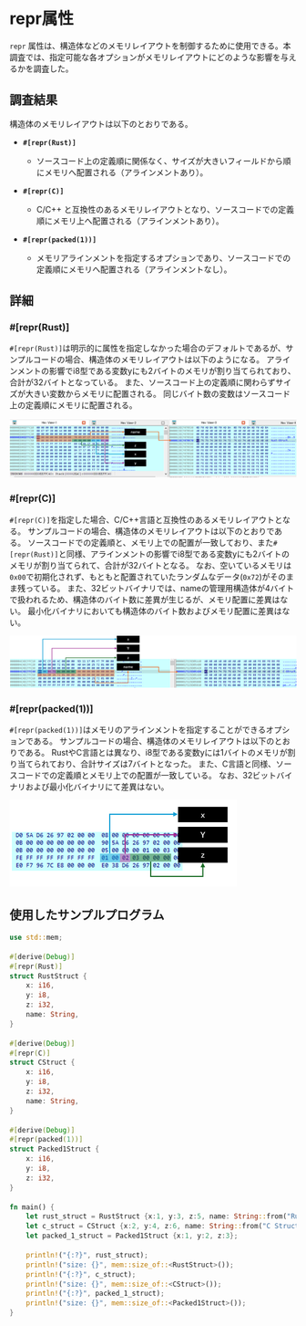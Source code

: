 # repr属性

`repr` 属性は、構造体などのメモリレイアウトを制御するために使用できる。本調査では、指定可能な各オプションがメモリレイアウトにどのような影響を与えるかを調査した。

## 調査結果

構造体のメモリレイアウトは以下のとおりである。

* **`#[repr(Rust)]`**
  - ソースコード上の定義順に関係なく、サイズが大きいフィールドから順にメモリへ配置される（アラインメントあり）。

* **`#[repr(C)]`**
  - C/C++ と互換性のあるメモリレイアウトとなり、ソースコードでの定義順にメモリ上へ配置される（アラインメントあり）。

* **`#[repr(packed(1))]`**
  - メモリアラインメントを指定するオプションであり、ソースコードでの定義順にメモリへ配置される（アラインメントなし）。

## 詳細

### \#\[repr(Rust)\]

`#[repr(Rust)]`は明示的に属性を指定しなかった場合のデフォルトであるが、サンプルコードの場合、構造体のメモリレイアウトは以下のようになる。
アラインメントの影響でi8型である変数yにも2バイトのメモリが割り当てられており、合計が32バイトとなっている。
また、ソースコード上の定義順に関わらずサイズが大きい変数からメモリに配置される。
同じバイト数の変数はソースコード上の定義順にメモリに配置される。

![repr_attribute](images/22-1.png)

### \#\[repr(C)\]

`#[repr(C)]`を指定した場合、C/C++言語と互換性のあるメモリレイアウトとなる。
サンプルコードの場合、構造体のメモリレイアウトは以下のとおりである。
ソースコードでの定義順と、メモリ上での配置が一致しており、また`#[repr(Rust)]`と同様、アラインメントの影響でi8型である変数yにも2バイトのメモリが割り当てられて、合計が32バイトとなる。
なお、空いているメモリは`0x00`で初期化されず、もともと配置されていたランダムなデータ(`0x72`)がそのまま残っている。
また、32ビットバイナリでは、nameの管理用構造体が4バイトで扱われるため、構造体のバイト数に差異が生じるが、メモリ配置に差異はない。
最小化バイナリにおいても構造体のバイト数およびメモリ配置に差異はない。

![repr_attribute](images/22-2.png)

### \#\[repr(packed(1))\]

`#[repr(packed(1))]`はメモリのアラインメントを指定することができるオプションである。
サンプルコードの場合、構造体のメモリレイアウトは以下のとおりである。
RustやC言語とは異なり、i8型である変数yには1バイトのメモリが割り当てられており、合計サイズは7バイトとなった。
また、C言語と同様、ソースコードでの定義順とメモリ上での配置が一致している。
なお、32ビットバイナリおよび最小化バイナリにて差異はない。
 
![repr_attribute](images/22-3.png)

## 使用したサンプルプログラム

```rust
use std::mem;

#[derive(Debug)]
#[repr(Rust)]
struct RustStruct {
    x: i16,
    y: i8,
    z: i32,
    name: String,
}

#[derive(Debug)]
#[repr(C)]
struct CStruct {
    x: i16,
    y: i8,
    z: i32,
    name: String,
}

#[derive(Debug)]
#[repr(packed(1))]
struct Packed1Struct {
    x: i16,
    y: i8,
    z: i32,
}

fn main() {
    let rust_struct = RustStruct {x:1, y:3, z:5, name: String::from("Rust Struct")};
    let c_struct = CStruct {x:2, y:4, z:6, name: String::from("C Struct")};
    let packed_1_struct = Packed1Struct {x:1, y:2, z:3};

    println!("{:?}", rust_struct);
    println!("size: {}", mem::size_of::<RustStruct>());
    println!("{:?}", c_struct);
    println!("size: {}", mem::size_of::<CStruct>());
    println!("{:?}", packed_1_struct);
    println!("size: {}", mem::size_of::<Packed1Struct>());
}
```